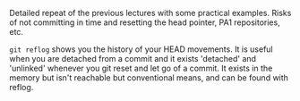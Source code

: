 

Detailed repeat of the previous lectures with some practical examples.
Risks of not committing in time and resetting the head pointer, PA1 repositories, etc.

`git reflog` shows you the history of your HEAD movements. It is useful when you are detached from a commit and it exists 'detached' and 'unlinked' whenever you git reset and let go of a commit. It exists in the memory but isn't reachable but conventional means, and can be found with reflog.